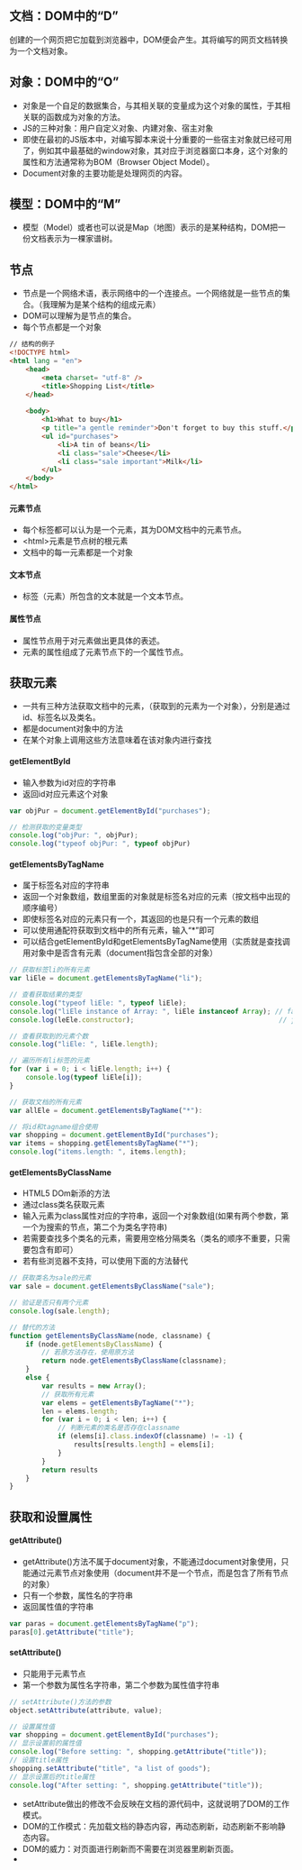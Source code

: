 ## 文档：DOM中的“D”
创建的一个网页把它加载到浏览器中，DOM便会产生。其将编写的网页文档转换为一个文档对象。

## 对象：DOM中的“O”
- 对象是一个自足的数据集合，与其相关联的变量成为这个对象的属性，于其相关联的函数成为对象的方法。
- JS的三种对象：用户自定义对象、内建对象、宿主对象
- 即使在最初的JS版本中，对编写脚本来说十分重要的一些宿主对象就已经可用了，例如其中最基础的window对象，其对应于浏览器窗口本身，这个对象的属性和方法通常称为BOM（Browser Object Model）。
- Document对象的主要功能是处理网页的内容。

## 模型：DOM中的“M”
- 模型（Model）或者也可以说是Map（地图）表示的是某种结构，DOM把一份文档表示为一棵家谱树。

## 节点
- 节点是一个网络术语，表示网络中的一个连接点。一个网络就是一些节点的集合。（我理解为是某个结构的组成元素）
- DOM可以理解为是节点的集合。
- 每个节点都是一个对象

```html
// 结构的例子
<!DOCTYPE html>
<html lang = "en">
    <head>
        <meta charset= "utf-8" />
        <title>Shopping List</title>
    </head>
    
    <body>
        <h1>What to buy</h1>
        <p title="a gentle reminder">Don't forget to buy this stuff.</p>
        <ul id="purchases">
            <li>A tin of beans</li>
            <li class="sale">Cheese</li>
            <li class="sale important">Milk</li>
        </ul>
    </body>
</html>
```

#### 元素节点
- 每个标签都可以认为是一个元素，其为DOM文档中的元素节点。
- \<html>元素是节点树的根元素
- 文档中的每一元素都是一个对象

#### 文本节点
- 标签（元素）所包含的文本就是一个文本节点。

#### 属性节点
- 属性节点用于对元素做出更具体的表述。
- 元素的属性组成了元素节点下的一个属性节点。

## 获取元素
- 一共有三种方法获取文档中的元素，（获取到的元素为一个对象），分别是通过id、标签名以及类名。
- 都是document对象中的方法
- 在某个对象上调用这些方法意味着在该对象内进行查找

#### getElementById
- 输入参数为id对应的字符串
- 返回id对应元素这个对象

```js
var objPur = document.getElementById("purchases");

// 检测获取的变量类型
console.log("objPur: ", objPur);
console.log("typeof objPur: ", typeof objPur)
```

#### getElementsByTagName
- 属于标签名对应的字符串
- 返回一个对象数组，数组里面的对象就是标签名对应的元素（按文档中出现的顺序编号）
- 即使标签名对应的元素只有一个，其返回的也是只有一个元素的数组
- 可以使用通配符获取到文档中的所有元素，输入“*”即可
- 可以结合getElementById和getElementsByTagName使用（实质就是查找调用对象中是否含有元素（document指包含全部的对象）

```js
// 获取标签li的所有元素
var liEle = document.getElementsByTagName("li");

// 查看获取结果的类型
console.log("typeof liEle: ", typeof liEle);
console.log("liEle instance of Array: ", liEle instanceof Array); // false, 说明不是一个数组
console.log(leEle.constructor);                                    // ƒ HTMLCollection() { [native code] }

// 查看获取到的元素个数
console.log("liEle: ", liEle.length);

// 遍历所有li标签的元素
for (var i = 0; i < liEle.length; i++) {
    console.log(typeof liEle[i]);
}

// 获取文档的所有元素
var allEle = document.getElementsByTagName("*"):

// 将id和tagname组合使用
var shopping = document.getElementById("purchases");
var items = shopping.getElementsByTagName("*");
console.log("items.length: ", items.length);

```
 
#### getElementsByClassName
- HTML5 DOm新添的方法
- 通过class类名获取元素
- 输入元素为class属性对应的字符串，返回一个对象数组(如果有两个参数，第一个为搜索的节点，第二个为类名字符串)
- 若需要查找多个类名的元素，需要用空格分隔类名（类名的顺序不重要，只需要包含有即可）
- 若有些浏览器不支持，可以使用下面的方法替代

```js
// 获取类名为sale的元素
var sale = document.getElementsByClassName("sale");

// 验证是否只有两个元素
console.log(sale.length);

// 替代的方法
function getElementsByClassName(node, classname) {
    if (node.getElementsByClassName) {
        // 若原方法存在，使用原方法
        return node.getElementsByClassName(classname);
    }
    else {
        var results = new Array();
        // 获取所有元素
        var elems = getElementsByTagName("*");
        len = elems.length;
        for (var i = 0; i < len; i++) {
            // 判断元素的类名是否存在classname
            if (elems[i].class.indexOf(classname) != -1) {
                results[results.length] = elems[i];
            }
        }
        return results
    }
}
```

## 获取和设置属性
#### getAttribute()
- getAttribute()方法不属于document对象，不能通过document对象使用，只能通过元素节点对象使用（document并不是一个节点，而是包含了所有节点的对象）
- 只有一个参数，属性名的字符串
- 返回属性值的字符串

```js
var paras = document.getElementsByTagName("p");
paras[0].getAttribute("title");
```

#### setAttribute()
- 只能用于元素节点
- 第一个参数为属性名字符串，第二个参数为属性值字符串

```js
// setAttribute()方法的参数      
object.setAttribute(attribute, value);

// 设置属性值
var shopping = document.getElementById("purchases");
// 显示设置前的属性值
console.log("Before setting: ", shopping.getAttribute("title"));
// 设置title属性
shopping.setAttribute("title", "a list of goods");
// 显示设置后的title属性
console.log("After setting: ", shopping.getAttribute("title"));
```
- setAttribute做出的修改不会反映在文档的源代码中，这就说明了DOM的工作模式。
- DOM的工作模式：先加载文档的静态内容，再动态刷新，动态刷新不影响静态内容。
- DOM的威力：对页面进行刷新而不需要在浏览器里刷新页面。
- 